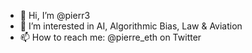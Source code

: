 - 👋 Hi, I’m @pierr3
- 👀 I’m interested in AI, Algorithmic Bias, Law & Aviation
- 📫 How to reach me: @pierre_eth on Twitter
